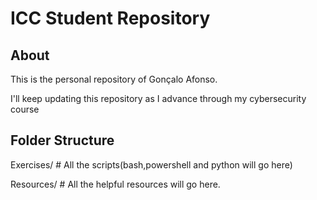 # ICC Student Repository
## About
This is the personal repository of Gonçalo Afonso.

I'll keep updating this repository as I advance through my cybersecurity course

## Folder Structure
Exercises/ # All the scripts(bash,powershell and python will go here)

Resources/ # All the helpful resources will go here.


